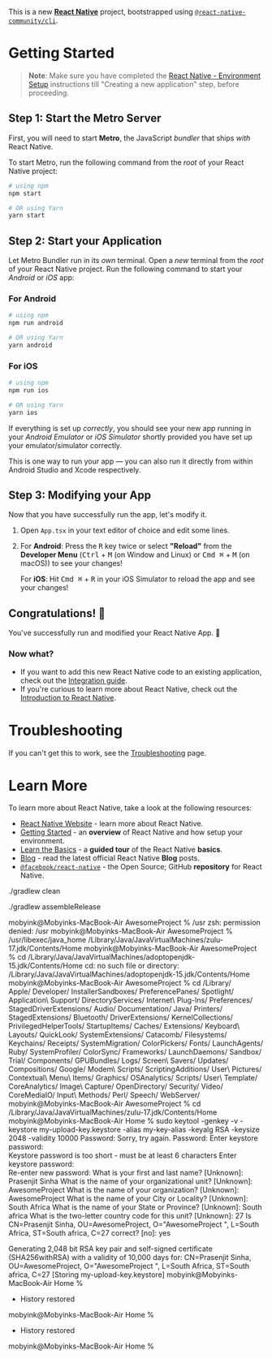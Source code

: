 This is a new [**React Native**](https://reactnative.dev) project, bootstrapped using [`@react-native-community/cli`](https://github.com/react-native-community/cli).

# Getting Started

>**Note**: Make sure you have completed the [React Native - Environment Setup](https://reactnative.dev/docs/environment-setup) instructions till "Creating a new application" step, before proceeding.

## Step 1: Start the Metro Server

First, you will need to start **Metro**, the JavaScript _bundler_ that ships _with_ React Native.

To start Metro, run the following command from the _root_ of your React Native project:

```bash
# using npm
npm start

# OR using Yarn
yarn start
```

## Step 2: Start your Application

Let Metro Bundler run in its _own_ terminal. Open a _new_ terminal from the _root_ of your React Native project. Run the following command to start your _Android_ or _iOS_ app:

### For Android

```bash
# using npm
npm run android

# OR using Yarn
yarn android
```

### For iOS

```bash
# using npm
npm run ios

# OR using Yarn
yarn ios
```

If everything is set up _correctly_, you should see your new app running in your _Android Emulator_ or _iOS Simulator_ shortly provided you have set up your emulator/simulator correctly.

This is one way to run your app — you can also run it directly from within Android Studio and Xcode respectively.

## Step 3: Modifying your App

Now that you have successfully run the app, let's modify it.

1. Open `App.tsx` in your text editor of choice and edit some lines.
2. For **Android**: Press the <kbd>R</kbd> key twice or select **"Reload"** from the **Developer Menu** (<kbd>Ctrl</kbd> + <kbd>M</kbd> (on Window and Linux) or <kbd>Cmd ⌘</kbd> + <kbd>M</kbd> (on macOS)) to see your changes!

   For **iOS**: Hit <kbd>Cmd ⌘</kbd> + <kbd>R</kbd> in your iOS Simulator to reload the app and see your changes!

## Congratulations! :tada:

You've successfully run and modified your React Native App. :partying_face:

### Now what?

- If you want to add this new React Native code to an existing application, check out the [Integration guide](https://reactnative.dev/docs/integration-with-existing-apps).
- If you're curious to learn more about React Native, check out the [Introduction to React Native](https://reactnative.dev/docs/getting-started).

# Troubleshooting

If you can't get this to work, see the [Troubleshooting](https://reactnative.dev/docs/troubleshooting) page.

# Learn More

To learn more about React Native, take a look at the following resources:

- [React Native Website](https://reactnative.dev) - learn more about React Native.
- [Getting Started](https://reactnative.dev/docs/environment-setup) - an **overview** of React Native and how setup your environment.
- [Learn the Basics](https://reactnative.dev/docs/getting-started) - a **guided tour** of the React Native **basics**.
- [Blog](https://reactnative.dev/blog) - read the latest official React Native **Blog** posts.
- [`@facebook/react-native`](https://github.com/facebook/react-native) - the Open Source; GitHub **repository** for React Native.



./gradlew clean

./gradlew assembleRelease




<!-- ///////////// -->


mobyink@Mobyinks-MacBook-Air AwesomeProject % /usr
zsh: permission denied: /usr
mobyink@Mobyinks-MacBook-Air AwesomeProject % /usr/libexec/java_home
/Library/Java/JavaVirtualMachines/zulu-17.jdk/Contents/Home
mobyink@Mobyinks-MacBook-Air AwesomeProject % cd /Library/Java/JavaVirtualMachines/adoptopenjdk-15.jdk/Contents/Home 
cd: no such file or directory: /Library/Java/JavaVirtualMachines/adoptopenjdk-15.jdk/Contents/Home
mobyink@Mobyinks-MacBook-Air AwesomeProject % cd /Library/                                                          
Apple/                    Developer/                InstallerSandboxes/       PreferencePanes/          Spotlight/
Application\ Support/     DirectoryServices/        Internet\ Plug-Ins/       Preferences/              StagedDriverExtensions/
Audio/                    Documentation/            Java/                     Printers/                 StagedExtensions/
Bluetooth/                DriverExtensions/         KernelCollections/        PrivilegedHelperTools/    StartupItems/
Caches/                   Extensions/               Keyboard\ Layouts/        QuickLook/                SystemExtensions/
Catacomb/                 Filesystems/              Keychains/                Receipts/                 SystemMigration/
ColorPickers/             Fonts/                    LaunchAgents/             Ruby/                     SystemProfiler/
ColorSync/                Frameworks/               LaunchDaemons/            Sandbox/                  Trial/
Components/               GPUBundles/               Logs/                     Screen\ Savers/           Updates/
Compositions/             Google/                   Modem\ Scripts/           ScriptingAdditions/       User\ Pictures/
Contextual\ Menu\ Items/  Graphics/                 OSAnalytics/              Scripts/                  User\ Template/
CoreAnalytics/            Image\ Capture/           OpenDirectory/            Security/                 Video/
CoreMediaIO/              Input\ Methods/           Perl/                     Speech/                   WebServer/
mobyink@Mobyinks-MacBook-Air AwesomeProject % cd /Library/Java/JavaVirtualMachines/zulu-17.jdk/Contents/Home 
mobyink@Mobyinks-MacBook-Air Home % sudo keytool -genkey -v -keystore my-upload-key.keystore -alias my-key-alias -keyalg RSA -keysize 2048 
-validity 10000
Password:
Sorry, try again.
Password:
Enter keystore password:  
Keystore password is too short - must be at least 6 characters
Enter keystore password:  
Re-enter new password: 
What is your first and last name?
  [Unknown]:  Prasenjit Sinha
What is the name of your organizational unit?
  [Unknown]:  AwesomeProject
What is the name of your organization?
  [Unknown]:  AwesomeProject 
What is the name of your City or Locality?
  [Unknown]:  South Africa
What is the name of your State or Province?
  [Unknown]:  South africa
What is the two-letter country code for this unit?
  [Unknown]:  27
Is CN=Prasenjit Sinha, OU=AwesomeProject, O="AwesomeProject ", L=South Africa, ST=South africa, C=27 correct?
  [no]:  yes

Generating 2,048 bit RSA key pair and self-signed certificate (SHA256withRSA) with a validity of 10,000 days
        for: CN=Prasenjit Sinha, OU=AwesomeProject, O="AwesomeProject ", L=South Africa, ST=South africa, C=27
[Storing my-upload-key.keystore]
mobyink@Mobyinks-MacBook-Air Home % 
 *  History restored 

mobyink@Mobyinks-MacBook-Air Home % 
 *  History restored 

mobyink@Mobyinks-MacBook-Air Home % 